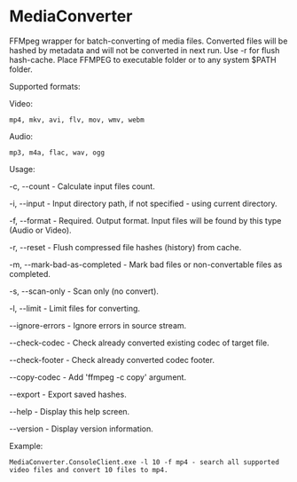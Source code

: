 # MediaConverter

FFMpeg wrapper for batch-converting of media files.
Converted files will be hashed by metadata and will not be converted in next run. Use -r for flush hash-cache.
Place FFMPEG to executable folder or to any system $PATH folder.

Supported formats:

  Video:
  
    mp4, mkv, avi, flv, mov, wmv, webm
    
  Audio:
  
    mp3, m4a, flac, wav, ogg

Usage:

  -c, --count                    - Calculate input files count.

  -i, --input                    - Input directory path, if not specified - using current directory.

  -f, --format                   - Required. Output format. Input files will be found by this type (Audio or Video).

  -r, --reset                    - Flush compressed file hashes (history) from cache.

  -m, --mark-bad-as-completed    - Mark bad files or non-convertable files as completed.

  -s, --scan-only                - Scan only (no convert).

  -l, --limit                    - Limit files for converting.

  --ignore-errors                - Ignore errors in source stream.

  --check-codec                  - Check already converted existing codec of target file.

  --check-footer                 - Check already converted codec footer.

  --copy-codec                   - Add 'ffmpeg -c copy' argument.

  --export                       - Export saved hashes.

  --help                         - Display this help screen.

  --version                      - Display version information.
  
Example:
  
    MediaConverter.ConsoleClient.exe -l 10 -f mp4 - search all supported video files and convert 10 files to mp4.